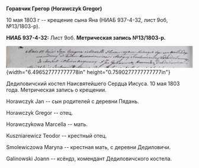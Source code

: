 **Горавчик Грегор (Horawczyk Gregor)**

10 мая 1803 г -- крещение сына Яна (НИАБ 937-4-32, лист 9об,
№13/1803-р).

**НИАБ 937-4-32:** Лист 9об. **Метрическая запись №13/1803-р.**

![](./media/f64d7ac431b34d5091bdfeb692b9ffb2ee32d069.png){width="6.496527777777778in"
height="0.7590277777777777in"}

Дедиловичский костел Наисвятейшего Сердца Иисуса. 10 мая 1803 года.
Метрическая запись о крещении.

Horawczyk Jan -- сын родителей с деревни Пядань.

Horawczyk Gregor -- отец.

Horawczykowa Marcella -- мать.

Kuszniarewicz Teodor -- крестный отец.

Smolewiczowa Maryna -- крестная мать, с деревни Дедиловичи.

Galinowski Joann -- ксёндз, комендант Дедиловичского костела.
